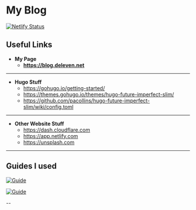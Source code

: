 # My Blog

[![Netlify Status](https://api.netlify.com/api/v1/badges/6b5b7d5a-46ae-41d2-b10e-ff39923aa617/deploy-status)](https://app.netlify.com/sites/deleven/deploys)



## Useful Links

* **My Page**
  * **https://blog.deleven.net**

---

*  **Hugo Stuff**
   * https://gohugo.io/getting-started/
   * https://themes.gohugo.io/themes/hugo-future-imperfect-slim/
   * https://github.com/pacollins/hugo-future-imperfect-slim/wiki/config.toml

---

* **Other Website Stuff**
  * https://dash.cloudflare.com
  * https://app.netlify.com
  * https://unsplash.com

---

## Guides I used



[![Guide](https://img.youtube.com/vi/dSBoFfnylIU/0.jpg)](https://www.youtube.com/watch?v=dSBoFfnylIU)

[![Guide](https://img.youtube.com/vi/J08HrMroGqM/0.jpg)](https://www.youtube.com/watch?v=J08HrMroGqM)

--
